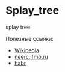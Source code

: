 # Splay_tree
splay tree 

Полезные ссылки:

<ul>
  <li><a
href="https://ru.wikipedia.org/wiki/%D0%9A%D1%80%D0%B0%D1%81%D0%BD%D0%BE-%D1%87%D1%91%D1%80%D0%BD%D0%BE%D0%B5_%D0%B4%D0%B5%D1%80%D0%B5%D0%B2%D0%BE" rel="nofollow">Wikipedia</a></li>
  <li><a href="https://neerc.ifmo.ru/wiki/index.php?title=%D0%9A%D1%80%D0%B0%D1%81%D0%BD%D0%BE-%D1%87%D0%B5%D1%80%D0%BD%D0%BE%D0%B5_%D0%B4%D0%B5%D1%80%D0%B5%D0%B2%D0%BE" rel="nofollow">neerc.ifmo.ru</a></li>
  <li><a href="https://habr.com/post/330644/" rel="nofollow">habr</a></li>
</ul>
